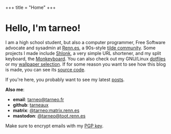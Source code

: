 +++
title = "Home"
+++

# Hello, I'm tarneo!

I am a high school student, but also a computer programmer, Free Software advocate and sysadmin at [Renn.es](https://renn.es), a 90s-style [tilde community](https://tildeverse.org). Some projects I made include [Shlonk](https://github.com/tarneaux/shlonk), a very simple URL shortener, and my split keyboard, the [Monkeyboard](/posts/split_keyboard/). You can also check out my GNU/Linux [dotfiles](https://github.com/tarneaux/.f) or my [wallpaper selection](https://github.com/tarneaux/wallpapers). If for some reason you want to see how this blog is made, you can see its [source code](https://github.com/tarneaux/tarneo.fr).

If you're here, you probably want to see my latest [posts](/posts/).

**Also me**:
- **email**: tarneo@tarneo.fr
- **github**: [tarneaux](https://github.com/tarneaux)
- **matrix**: [@tarneo:matrix.renn.es](https://matrix.to/#/@tarneo:matrix.renn.es)
- **mastodon**: <a rel="me" href="https://toot.renn.es/@tarneo">@tarneo@toot.renn.es</a>

Make sure to encrypt emails with my [PGP key](/tarneo.key).

